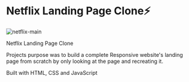 # Netflix Landing Page Clone⚡

![netflix-main](https://user-images.githubusercontent.com/61475220/97740807-ccd27e00-1b07-11eb-8b0f-98c93d3457e7.png)

Netflix Landing Page Clone

Projects purpose was to build a complete Responsive website's landing page from scratch by only looking at the page and recreating it.

Built with HTML, CSS and JavaScript
